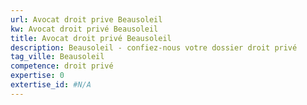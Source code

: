 ```yaml
---
url: Avocat droit prive Beausoleil
kw: Avocat droit privé Beausoleil
title: Avocat droit privé Beausoleil
description: Beausoleil - confiez-nous votre dossier droit privé
tag_ville: Beausoleil
competence: droit privé
expertise: 0
extertise_id: #N/A
---
```

